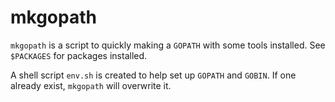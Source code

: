 # mkgopath

`mkgopath` is a script to quickly making a `GOPATH` with some tools installed.
See `$PACKAGES` for packages installed.

A shell script `env.sh` is created to help set up `GOPATH` and `GOBIN`. If one
already exist, `mkgopath` will overwrite it.
